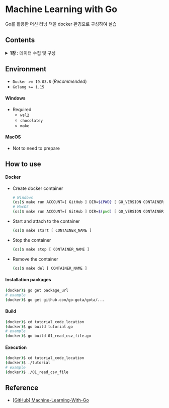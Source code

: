 # Machine Learning with Go
Go를 활용한 머신 러닝 책을 docker 환경으로 구성하여 실습

## Contents
<details>
<summary><strong>1장 : </strong>데이터 수집 및 구성</summary>

+ [Gopher 스타일로 데이터 처리하기](./ch01/handling_data_gopher_style/)
+ [CSV 파일](./ch01/csv_files/)
+ [JSON](./ch01/json/)
+ [SQL 유형 데이터베이스](./ch01/sql_like_databases/) (_Required PostgreSQL_)
+ [Caching](./ch01/caching/)

</details>

## Environment
- `Docker >= 19.03.8` (_Recommended_)
- `Golang >= 1.15`

#### Windows
- Required
    - `wsl2`
    - `chocolatey`
    - `make`

#### MacOS
- Not to need to prepare

## How to use

#### Docker
- Create docker container
    ```bash
    # Windows
    (os)$ make run ACCOUNT=[ GitHub ] DIR=${PWD} [ GO_VERSION CONTAINER_NAME ]
    # MacOS
    (os)$ make run ACCOUNT=[ GitHub ] DIR=$(pwd) [ GO_VERSION CONTAINER_NAME ]
    ```
- Start and attach to the container
    ```bash
    (os)$ make start [ CONTAINER_NAME ]
    ```
- Stop the container
    ```bash
    (os)$ make stop [ CONTAINER_NAME ]
    ```
- Remove the container
    ```bash
    (os)$ make del [ CONTAINER_NAME ]
    ```

#### Installation packages
```bash
(docker)$ go get package_url
# example
(docker)$ go get github.com/go-gota/gota/...
```

#### Build
```bash
(docker)$ cd tutorial_code_location
(docker)$ go build tutorial.go
# example
(docker)$ go build 01_read_csv_file.go
```

#### Execution
```bash
(docker)$ cd tutorial_code_location
(docker)$ ./tutorial
# example
(docker)$ ./01_read_csv_file
```

## Reference
- [[GitHub] Machine-Learning-With-Go](https://github.com/PacktPublishing/Machine-Learning-With-Go)
